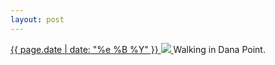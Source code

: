 ```yaml
---
layout: post
---
```


<p>
  <a href="/280">
    <time>{{ page.date | date: "%e %B %Y" }}</time>
    <img src="https://s3.amazonaws.com/life.aaronjgreenberg.com/280.jpg">
  </a>
  Walking in Dana Point.
</p>
